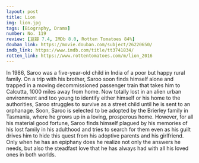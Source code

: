 ```yaml
---
layout: post 
title: Lion
img: lion.jpg
tags: [Biography, Drama]
number: No. 119
review: [豆瓣 7.4, IMDb 8.0, Rotten Tomatoes 84%]
douban_link: https://movie.douban.com/subject/26220650/
imdb_link: https://www.imdb.com/title/tt3741834/
rotten_link: https://www.rottentomatoes.com/m/lion_2016
---
```


In 1986, Saroo was a five-year-old child in India of a poor but happy rural family. On a trip with his brother, Saroo soon finds himself alone and trapped in a moving decommissioned passenger train that takes him to Calcutta, 1000 miles away from home. Now totally lost in an alien urban environment and too young to identify either himself or his home to the authorities, Saroo struggles to survive as a street child until he is sent to an orphanage. Soon, Saroo is selected to be adopted by the Brierley family in Tasmania, where he grows up in a loving, prosperous home. However, for all his material good fortune, Saroo finds himself plagued by his memories of his lost family in his adulthood and tries to search for them even as his guilt drives him to hide this quest from his adoptive parents and his girlfriend. Only when he has an epiphany does he realize not only the answers he needs, but also the steadfast love that he has always had with all his loved ones in both worlds.